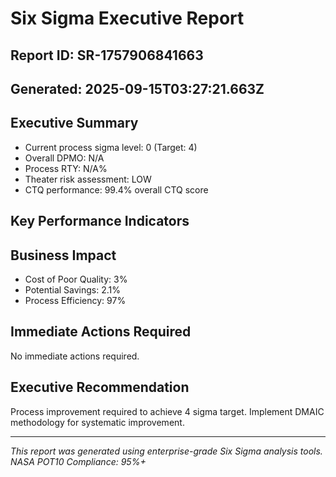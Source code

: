 # Six Sigma Executive Report

## Report ID: SR-1757906841663
## Generated: 2025-09-15T03:27:21.663Z

## Executive Summary

- Current process sigma level: 0 (Target: 4)
- Overall DPMO: N/A
- Process RTY: N/A%
- Theater risk assessment: LOW
- CTQ performance: 99.4% overall CTQ score

## Key Performance Indicators



## Business Impact

- Cost of Poor Quality: 3%
- Potential Savings: 2.1%
- Process Efficiency: 97%

## Immediate Actions Required

No immediate actions required.

## Executive Recommendation

Process improvement required to achieve 4 sigma target. Implement DMAIC methodology for systematic improvement.

---
*This report was generated using enterprise-grade Six Sigma analysis tools.*
*NASA POT10 Compliance: 95%+*
